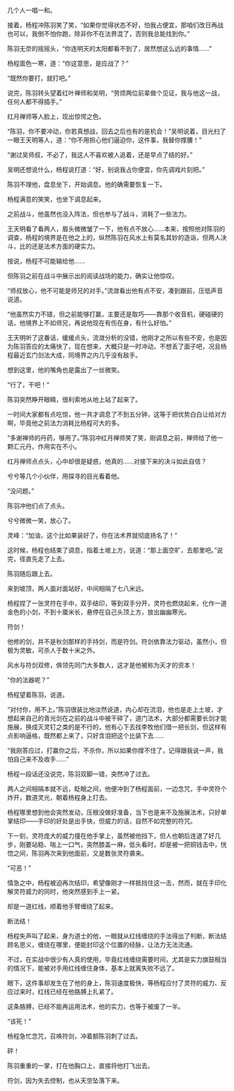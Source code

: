 几个人一唱一和。

接着，杨程冲陈羽笑了笑，“如果你觉得状态不好，怕我占便宜，那咱们改日再战也可以，我倒不怕你跑，除非你不在法界混了，否则我总能找到你。”

陈羽无奈的摇摇头，“你连明天的太阳都看不到了，居然想这么远的事情……”

杨程面色一寒，道：“你这意思，是应战了？”

“既然你要打，就打吧。”

说完，陈羽转头望着红叶禅师和吴明，“劳烦两位前辈做个见证，我与他这一战，任何人都不得插手。”

红月禅师等人脸上，现出惊愕之色。

“陈羽，你不要冲动，你若真想战，回去之后也有的是机会！”吴明说着，目光扫了一眼王天明等人，道：“你不用担心他们逼迫你，这件事，我替你撑腰！”

“谢过吴师叔，不必了，我这人不喜欢被人追着，还是早点了结的好。”

吴明还想说什么，杨程说打道：“好，别说我占你便宜，你先调戏片刻把。”

陈羽不理他，盘息坐下，开始调息。他的确需要恢复一下。

杨程满意的笑笑，也坐下调息起来。

之前战斗，他虽然也没入阵法，但也参与了战斗，消耗了一些法力。

王天明看了看两人，眉头微微皱了一下，他有点不放心……本来，按照他对陈羽的调查，杨程的境界是在他之上的，纵然陈羽在风水上有莫名其妙的造诣，但两人决斗，比的还是法术方面的硬实力。

按说，杨程不可能输给他……

但陈羽之前在战斗中展示出的阅读战场的能力，确实让他惊叹。

“师叔放心，他不可能是师兄的对手。”流潋看出他有点不安，凑到跟前，压低声音说道。

“他虽然实力不错，但之前能够打赢，主要还是取巧——靠那个收音机，硬碰硬的话，他境界上不如师兄，再说他现在有伤在身，有什么好怕。”

王天明听了这番话，缓缓点头，流潋分析的没错，他刚才之所以有些不安，也是因为陈羽答应的太痛快了，现在想来，大概只是一时冲动，不想丢了面子吧，况且杨程最近玄门剑法大成，同境界之内几乎没有敌手。

想到这里，他的嘴角也是露出了一丝微笑。

“行了，干吧！”

陈羽突然睁开眼睛，很利索地从地上站了起来了。

一时间大家都有点吃惊，他一共才调息了不到五分钟，这等于把优势白白让给对方啊，毕竟他之前法力消耗比杨程可大的多。

“多谢禅师的丹药，够用了。”陈羽冲红月禅师笑了笑，刚调息之前，禅师给了他一颗汇元丹，作用实在不小。

红月禅师点点头，心中却很是疑惑，他真的……对接下来的决斗如此自信？

兮兮等几个小伙伴，用探寻的目光看着他。

“没问题。”

陈羽冲他们点了点头。

兮兮微微一笑，放心了。

灵峰：“加油，这个比如果装好了，你在法术界就彻底扬名了！”

这时候，杨程也结束了调息，指着土坡上方，说道：“那上面空旷，去那里吧。”说完，径直先走了上去。

陈羽随后跟上去。

来到坡顶，两人面对面站好，中间相隔了七八米远。

杨程捏了一张灵符在手中，双手结印，等到双手分开，灵符也燃烧起来，化作一道金色的小剑，不到十厘米长，悬停在自己头顶上方，放出幽幽寒光。

符剑！

他修的剑，并不是秋剑那样的手持剑，而是符剑。符剑依靠法力驱动，虽然小，但极为灵敏，可杀人于数十米之外。

风水与符剑双修，俱领先同门大多数人，这才是他被称为天才的资本！

“你的法器呢？”

杨程望着陈羽，说道。

“对付你，用不上。”陈羽很装比地淡然说道，内心却在流泪，他也是走上土坡，才想起来自己的青光剑在之前的战斗中被干碎了，道门法术，大部分都需要长剑才能施展，换成灭灵钉之类的是不行的，他有心下去找李牧他们借一把长剑，但这样有点影响逼格，既然都上来了，只好含泪把这个比装下去……

“我刚答应过，打赢你之后，不杀你，所以如果你撑不住了，记得跟我说一声，我怕自己来不及收手……”

杨程一段话还没说完，陈羽双脚一错，突然冲了过去。

两人之间相隔本就不远，眨眼之间，他便冲到了杨程面前，一边念咒，手中灵符个炸开，数道灵光，朝着杨程身上打去。

杨程哪里想到他会突然发动，压根没做好准备，当下也是来不及施展法术，只好单掌结印——手印的好处是出手快，但威力的话，自然不如完整的符咒。

下一刻，灵符庞大的威力撞在他手掌上，虽然被他挡下，但人也朝后连退了好几步，刚要站稳、喘上一口气，突然膝盖一麻，低头看时，却是被一把铜钱击中，恍惚之间，陈羽再次来到他面前，又是数张灵符袭来。

“可恶！”

情急之中，杨程被迫再次结印，希望像刚才一样抵挡住这一击，然而，就在手印化解灵符威力的同时，他突然感到手上一紧。

却是一道红线，顺着他手臂缠绕了起来。

断法结！

杨程失声叫了起来，身为道士的他，一眼就从红线缠绕的手法得出了判断，断法结顾名思义，缠绕在哪里，便能封印这个位置的经脉，让法力无法流通。

不过，在实战中很少有人真的使用，毕竟红线缠绕需要时间，尤其是实力旗鼓相当的情况下，能被对手用红线缠住身体，基本上就离失败不远了。

眼下，这件事却发生在了他的身上，陈羽速度极快，等杨程应付了灵符的威力、反应过来时，红线已经在他胳膊上扎紧了。

这条胳膊，已经不能再运用法术，他的实力，也等于被废了一半。

“该死！”

杨程急忙念咒，召唤符剑，冲着额陈羽刺了过去。

砰！

陈羽重重的一掌，打在他胸口上，直接将他打飞出去。

符剑，因为失去控制，也从天空坠落下来。
